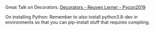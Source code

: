 Great Talk on Decorators: 
[Decorators - Reuven Lerner - Pycon2019](https://www.youtube.com/watch?v=MjHpMCIvwsY&feature=youtu.be)


On installing Python:
    Remember to *also* install python3.8-dev in environments so that you can pip-install stuff that requires compiling.

